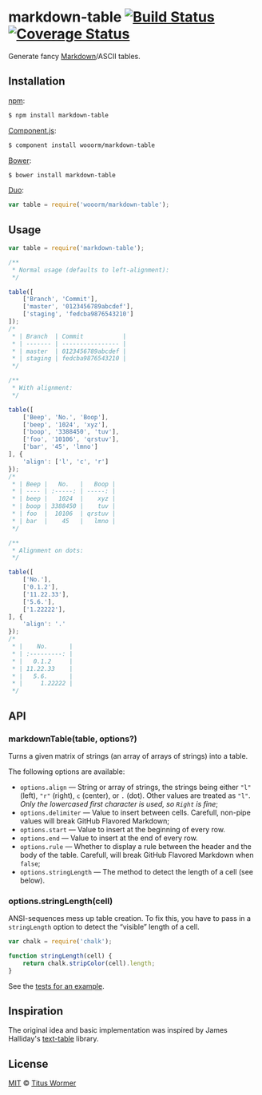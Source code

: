 # markdown-table [![Build Status](https://img.shields.io/travis/wooorm/markdown-table.svg?style=flat)](https://travis-ci.org/wooorm/markdown-table) [![Coverage Status](https://img.shields.io/coveralls/wooorm/markdown-table.svg?style=flat)](https://coveralls.io/r/wooorm/markdown-table?branch=master)

Generate fancy [Markdown](https://help.github.com/articles/github-flavored-markdown/#tables)/ASCII tables.

## Installation

[npm](https://docs.npmjs.com/cli/install):

```bash
$ npm install markdown-table
```

[Component.js](https://github.com/componentjs/component):

```bash
$ component install wooorm/markdown-table
```

[Bower](http://bower.io/#install-packages):

```bash
$ bower install markdown-table
```

[Duo](http://duojs.org/#getting-started):

```javascript
var table = require('wooorm/markdown-table');
```

## Usage

```javascript
var table = require('markdown-table');

/**
 * Normal usage (defaults to left-alignment):
 */

table([
    ['Branch', 'Commit'],
    ['master', '0123456789abcdef'],
    ['staging', 'fedcba9876543210']
]);
/*
 * | Branch  | Commit           |
 * | ------- | ---------------- |
 * | master  | 0123456789abcdef |
 * | staging | fedcba9876543210 |
 */

/**
 * With alignment:
 */

table([
    ['Beep', 'No.', 'Boop'],
    ['beep', '1024', 'xyz'],
    ['boop', '3388450', 'tuv'],
    ['foo', '10106', 'qrstuv'],
    ['bar', '45', 'lmno']
], {
    'align': ['l', 'c', 'r']
});
/*
 * | Beep |   No.   |   Boop |
 * | ---- | :-----: | -----: |
 * | beep |   1024  |    xyz |
 * | boop | 3388450 |    tuv |
 * | foo  |  10106  | qrstuv |
 * | bar  |    45   |   lmno |
 */

/**
 * Alignment on dots:
 */

table([
    ['No.'],
    ['0.1.2'],
    ['11.22.33'],
    ['5.6.'],
    ['1.22222'],
], {
    'align': '.'
});
/*
 * |    No.      |
 * | :---------: |
 * |   0.1.2     |
 * | 11.22.33    |
 * |   5.6.      |
 * |     1.22222 |
 */
```

## API

### markdownTable(table, options?)

Turns a given matrix of strings (an array of arrays of strings) into a table.

The following options are available:

- `options.align`  — String or array of strings, the strings being either `"l"` (left), `"r"` (right), `c` (center), or `.` (dot). Other values are treated as `"l"`. _Only the lowercased first character is used, so `Right` is fine_;
- `options.delimiter` — Value to insert between cells. Carefull, non-pipe values will break GitHub Flavored Markdown;
- `options.start` — Value to insert at the beginning of every row.
- `options.end` — Value to insert at the end of every row.
- `options.rule` — Whether to display a rule between the header and the body of the table. Carefull, will break GitHub Flavored Markdown when `false`;
- `options.stringLength` — The method to detect the length of a cell (see below).

### options.stringLength(cell)

ANSI-sequences mess up table creation. To fix this, you have to pass in a `stringLength` option to detect the “visible” length of a cell.

```javascript
var chalk = require('chalk');

function stringLength(cell) {
    return chalk.stripColor(cell).length;
}
```

See the [tests for an example](test.js#L368-L375).

## Inspiration

The original idea and basic implementation was inspired by James Halliday's [text-table](https://github.com/substack/text-table) library.

## License

[MIT](LICENSE) © [Titus Wormer](http://wooorm.com)
